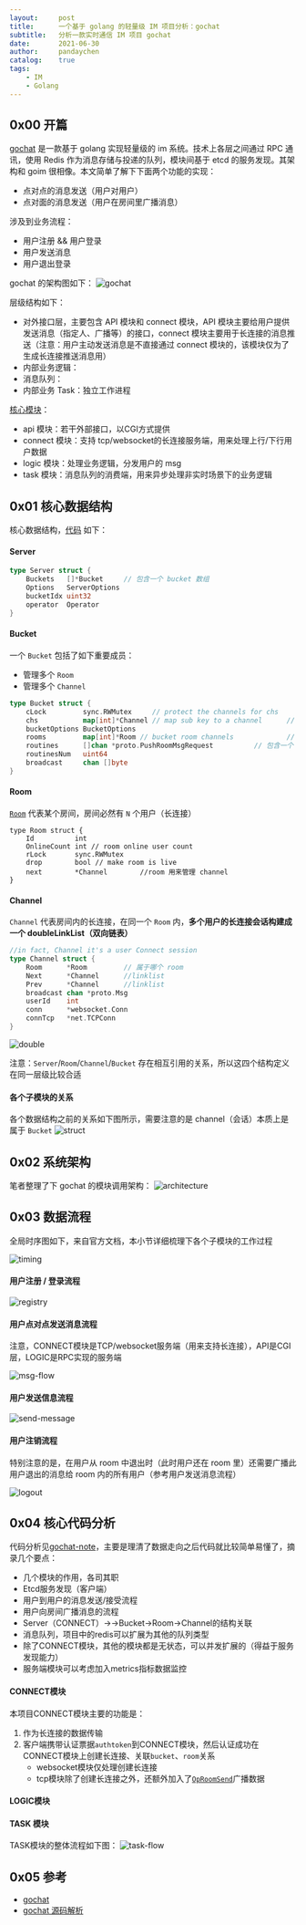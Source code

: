 ```yaml
---
layout:     post
title:      一个基于 golang 的轻量级 IM 项目分析：gochat
subtitle:   分析一款实时通信 IM 项目 gochat
date:       2021-06-30
author:     pandaychen
catalog:    true
tags:
    - IM
    - Golang
---
```


##  0x00    开篇
[gochat](https://github.com/LockGit/gochat) 是一款基于 golang 实现轻量级的 im 系统。技术上各层之间通过 RPC 通讯，使用 Redis 作为消息存储与投递的队列，模块间基于 etcd 的服务发现。其架构和 goim 很相像。本文简单了解下下面两个功能的实现：
-   点对点的消息发送（用户对用户）
-   点对面的消息发送（用户在房间里广播消息）

涉及到业务流程：
-   用户注册 && 用户登录
-   用户发送消息
-   用户退出登录

gochat 的架构图如下：
![gochat](https://raw.githubusercontent.com/LockGit/gochat/master/architecture/gochat.png)

层级结构如下：
-   对外接口层，主要包含 API 模块和 connect 模块，API 模块主要给用户提供发送消息（指定人、广播等）的接口，connect 模块主要用于长连接的消息推送（注意：用户主动发送消息是不直接通过 connect 模块的，该模块仅为了生成长连接推送消息用）
-   内部业务逻辑：
-   消息队列：
-   内部业务 Task：独立工作进程

[核心模块](https://github.com/pandaychen/gochat-note/blob/master/main.go#L27)：
-   api 模块：若干外部接口，以CGI方式提供
-   connect 模块：支持 tcp/websocket的长连接服务端，用来处理上行/下行用户数据
-   logic 模块：处理业务逻辑，分发用户的 msg
-   task 模块：消息队列的消费端，用来异步处理非实时场景下的业务逻辑


##  0x01    核心数据结构
核心数据结构，[代码](https://github.com/LockGit/gochat/tree/master/connect) 如下：

####    Server
```GO
type Server struct {
	Buckets   []*Bucket     // 包含一个 bucket 数组
	Options   ServerOptions
	bucketIdx uint32
	operator  Operator
}
```

####   Bucket
一个 `Bucket` 包括了如下重要成员：
-   管理多个 `Room`
-   管理多个 `Channel`

```GO
type Bucket struct {
	cLock         sync.RWMutex     // protect the channels for chs
	chs           map[int]*Channel // map sub key to a channel      // 包含一个映射 Channel 结构的 map
	bucketOptions BucketOptions
	rooms         map[int]*Room // bucket room channels             // 包含一个映射 Room 结构的 map
	routines      []chan *proto.PushRoomMsgRequest          // 包含一个 chan *PushRoomMsgRequest 的数组（用于向 channel 异步放入 msg）
	routinesNum   uint64
	broadcast     chan []byte
}
```


####    Room
[`Room`](https://github.com/LockGit/gochat/blob/master/connect/room.go#L17) 代表某个房间，房间必然有 `N` 个用户（长连接）
```GOLANG
type Room struct {
	Id          int
	OnlineCount int // room online user count
	rLock       sync.RWMutex
	drop        bool // make room is live
	next        *Channel        //room 用来管理 channel
}
```


####    Channel
`Channel` 代表房间内的长连接，在同一个 `Room` 内，**多个用户的长连接会话构建成一个 doubleLinkList（双向链表）**
```go
//in fact, Channel it's a user Connect session
type Channel struct {
	Room      *Room         // 属于哪个 room
	Next      *Channel      //linklist
	Prev      *Channel      //linklist
	broadcast chan *proto.Msg
	userId    int
	conn      *websocket.Conn
	connTcp   *net.TCPConn
}
```

![double](https://raw.githubusercontent.com/pandaychen/pandaychen.github.io/master/blog_img/go-chat/double.png)

注意：`Server`/`Room`/`Channel`/`Bucket` 存在相互引用的关系，所以这四个结构定义在同一层级比较合适

####    各个子模块的关系

各个数据结构之前的关系如下图所示，需要注意的是 channel（会话）本质上是属于 `Bucket`
![struct](https://raw.githubusercontent.com/pandaychen/pandaychen.github.io/master/blog_img/go-chat/gochat-struct.png)

##	0x02	系统架构
笔者整理了下 gochat 的模块调用架构：
![architecture](https://raw.githubusercontent.com/pandaychen/pandaychen.github.io/master/blog_img/go-chat/gochat.png)

##	0x03	数据流程
全局时序图如下，来自官方文档，本小节详细梳理下各个子模块的工作过程

![timing](https://raw.githubusercontent.com/pandaychen/pandaychen.github.io/master/blog_img/go-chat/timing.png)

####	用户注册 / 登录流程

![registry](https://raw.githubusercontent.com/pandaychen/pandaychen.github.io/master/blog_img/go-chat/flow_registry_and_login.png)

####	用户点对点发送消息流程

注意，CONNECT模块是TCP/websocket服务端（用来支持长连接），API是CGI层，LOGIC是RPC实现的服务端

![msg-flow](https://raw.githubusercontent.com/pandaychen/pandaychen.github.io/master/blog_img/go-chat/flow(C2C).png)

####    用户发送信息流程
![send-message](https://raw.githubusercontent.com/pandaychen/pandaychen.github.io/master/blog_img/gochat/send-broadcast-message-flow.png)

####	用户注销流程

特别注意的是，在用户从 room 中退出时（此时用户还在 room 里）还需要广播此用户退出的消息给 room 内的所有用户（参考用户发送消息流程）

![logout](https://raw.githubusercontent.com/pandaychen/pandaychen.github.io/master/blog_img/go-chat/flow_Client_logout.png)

##	0x04	 核心代码分析

代码分析见[gochat-note](https://github.com/pandaychen/gochat-note)，主要是理清了数据走向之后代码就比较简单易懂了，摘录几个要点：

-	几个模块的作用，各司其职
-	Etcd服务发现（客户端）
-	用户到用户的消息发送/接受流程
-	用户向房间广播消息的流程
-	Server（CONNECT）->->Bucket->Room->Channel的结构关联
-	消息队列，项目中的redis可以扩展为其他的队列类型
-	除了CONNECT模块，其他的模块都是无状态，可以并发扩展的（得益于服务发现能力）
-	服务端模块可以考虑加入metrics指标数据监控

####	CONNECT模块
本项目CONNECT模块主要的功能是：
1.	作为长连接的数据传输
2.	客户端携带认证票据`authtoken`到CONNECT模块，然后认证成功在CONNECT模块上创建长连接、关联`bucket`、`room`关系
	-	websocket模块仅处理创建长连接
	-	tcp模块除了创建长连接之外，还额外加入了[`OpRoomSend`](https://github.com/pandaychen/gochat-note/blob/master/connect/server_tcp.go#L188)广播数据


####	LOGIC模块


####	TASK 模块
TASK模块的整体流程如下图：
![task-flow](https://raw.githubusercontent.com/pandaychen/pandaychen.github.io/master/blog_img/go-chat/gochat-taskmodule-workflow.png)

##  0x05	参考
-	[gochat](https://github.com/LockGit/gochat)
-	[gochat 源码解析](https://blog.csdn.net/zhanglehes/article/details/115676339)